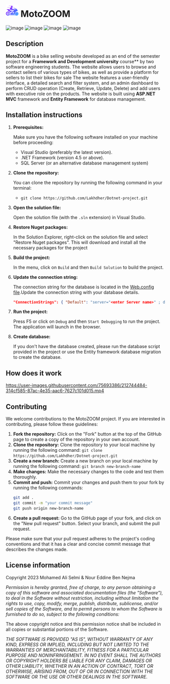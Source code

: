 # <img src="Bikes/wwwroot/lib/images/logo.png" alt="logo" width="40px"/> MotoZOOM
![image](https://img.shields.io/badge/C%23-239120?style=for-the-badge&logo=c-sharp&logoColor=white)
![image](https://img.shields.io/badge/.NET-512BD4?style=for-the-badge&logo=dotnet&logoColor=white)
![image](https://img.shields.io/badge/Microsoft%20SQL%20Server-CC2927?style=for-the-badge&logo=microsoft%20sql%20server&logoColor=white)
![image](https://img.shields.io/badge/Visual_Studio-5C2D91?style=for-the-badge&logo=visual%20studio&logoColor=white)
## Description
**MotoZOOM** is a bike selling website developed as an end of the semester project for a **Framework and Development university** course** by two software engineering students. The website allows users to browse and contact sellers of various types of bikes, as well as provide a platform for sellers to list their bikes for sale
The website features a user-friendly interface, a detailed search and filter system, and an admin dashboard to perform CRUD operation (Create, Retrieve, Update, Delete) and add users with executive role on the products. The website is built using **ASP.NET MVC** framework and **Entity Framework** for database management.
## Installation instructions
1. **Prerequisites:** 
   
   Make sure you have the following software installed on your machine before proceeding:
   - Visual Studio (preferably the latest version).
   - .NET Framework (version 4.5 or above).
   - SQL Server (or an alternative database management system)
2. **Clone the repository:** 
   
   You can clone the repository by running the following command in your terminal:
    - `git clone https://github.com/Lakhdher/Dotnet-project.git`
3. **Open the solution file:**
   
    Open the solution file (with the `.sln` extension) in Visual Studio.
4. **Restore Nuget packages:** 
   
   In the Solution Explorer, right-click on the solution file and select "Restore Nuget packages". This will download and install all the necessary packages for the project
5. **Build the project:** 
   
   In the menu, click on `Build` and then `Build Solution` to build the project.
6. **Update the connection string:** 
   
   The connection string for the database is located in the [Web.config file](Bikes/appsettings.json).Update the connection string with your database details.
   ```json
   "ConnectionStrings": { "Default": "server="<enter Server name>" ; database="<enter Database name>" ; integrated security="<integrated security>" ; TrustServerCertificate="<True/False>"" }
   ```
7. **Run the project:** 
   
   Press F5 or click on `Debug` and then `Start Debugging` to run the project. The application will launch in the browser.
8.  **Create database:**
   
    If you don't have the database created, please run the database script provided in the project or use the Entity framework database migration to create the database.
## How does it work


https://user-images.githubusercontent.com/75693386/212744484-314cf585-87ac-4e35-aac6-7627c101d015.mp4


## Contributing
We welcome contributions to the MotoZOOM project. If you are interested in contributing, please follow these guidelines:

1. **Fork the repository:** Click on the "Fork" button at the top of the GitHub page to create a copy of the repository in your own account.
2. **Clone the repository:** Clone the repository to your local machine by running the following command:
   `git clone https://github.com/Lakhdher/Dotnet-project.git`
3. **Create a new branch:** Create a new branch on your local machine by running the following command:
   `git branch new-branch-name`
4. **Make changes:** Make the necessary changes to the code and test them thoroughly.
5. **Commit and push:** Commit your changes and push them to your fork by running the following commands:
   ```bash
   git add .
   git commit -m "your commit message"
   git push origin new-branch-name
   ```
6. **Create a pull request:** Go to the GitHub page of your fork, and click on the "New pull request" button. Select your branch, and submit the pull request.
   
Please make sure that your pull request adheres to the project's coding conventions and that it has a clear and concise commit message that describes the changes made.
## License information

Copyright 2023 Mohamed Ali Selmi & Nour Eddine Ben Nejma

*Permission is hereby granted, free of charge, to any person obtaining a copy of this software and associated documentation files (the "Software"), to deal in the Software without restriction, including without limitation the rights to use, copy, modify, merge, publish, distribute, sublicense, and/or sell copies of the Software, and to permit persons to whom the Software is furnished to do so, subject to the following conditions:*

The above copyright notice and this permission notice shall be included in all copies or substantial portions of the Software.

*THE SOFTWARE IS PROVIDED "AS IS", WITHOUT WARRANTY OF ANY KIND, EXPRESS OR IMPLIED, INCLUDING BUT NOT LIMITED TO THE WARRANTIES OF MERCHANTABILITY, FITNESS FOR A PARTICULAR PURPOSE AND NONINFRINGEMENT. IN NO EVENT SHALL THE AUTHORS OR COPYRIGHT HOLDERS BE LIABLE FOR ANY CLAIM, DAMAGES OR OTHER LIABILITY, WHETHER IN AN ACTION OF CONTRACT, TORT OR OTHERWISE, ARISING FROM, OUT OF OR IN CONNECTION WITH THE SOFTWARE OR THE USE OR OTHER DEALINGS IN THE SOFTWARE.*
